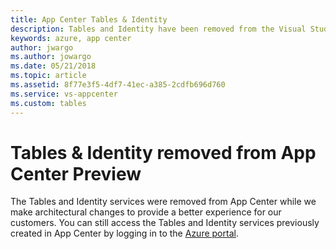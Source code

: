 ```yaml
---
title: App Center Tables & Identity
description: Tables and Identity have been removed from the Visual Studio App Center Preview.
keywords: azure, app center
author: jwargo
ms.author: jowargo
ms.date: 05/21/2018
ms.topic: article
ms.assetid: 8f77e3f5-4df7-41ec-a385-2cdfb696d760
ms.service: vs-appcenter
ms.custom: tables
---
```


# Tables & Identity removed from App Center Preview

The Tables and Identity services were removed from App Center while we make architectural changes to provide a better experience for our customers. You can still access the Tables and Identity services previously created in App Center by logging in to the [Azure portal](https://azure.microsoft.com/).    